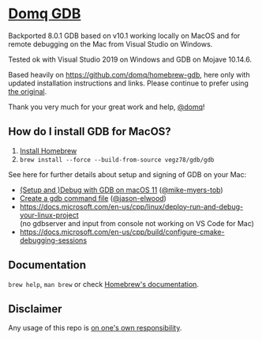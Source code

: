 # [Domq GDB](https://github.com/domq/homebrew-gdb)
Backported 8.0.1 GDB based on v10.1 working locally on MacOS and for remote debugging on the Mac from Visual Studio on Windows.

Tested ok with Visual Studio 2019 on Windows and GDB on Mojave 10.14.6.

Based heavily on https://github.com/domq/homebrew-gdb, here only with updated installation instructions and links. Please continue to prefer using [the original](https://github.com/domq/homebrew-gdb).

Thank you very much for your great work and help, [@domq](https://github.com/domq)!

## How do I install GDB for MacOS?
1. [Install Homebrew](https://docs.brew.sh/Installation)
2. `brew install --force --build-from-source vegz78/gdb/gdb`

See here for further details about setup and signing of GDB on your Mac:
- [(Setup and )Debug with GDB on macOS 11](https://gist.github.com/mike-myers-tob/9a6013124bad7ff074d3297db2c98247) ([@mike-myers-tob](https://github.com/mike-myers-tob))
- [Create a gdb command file](https://dev.to/jasonelwood/setup-gdb-on-macos-in-2020-489k#command-file) ([@jason-elwood](https://github.com/jason-elwood]))
- https://docs.microsoft.com/en-us/cpp/linux/deploy-run-and-debug-your-linux-project  
(no gdbserver and input from console not working on VS Code for Mac)
- https://docs.microsoft.com/en-us/cpp/build/configure-cmake-debugging-sessions

## Documentation
`brew help`, `man brew` or check [Homebrew's documentation](https://docs.brew.sh).

## Disclaimer
Any usage of this repo is [on one's own responsibility](https://www.merriam-webster.com/dictionary/on%20one%27s%20own%20responsibility).
